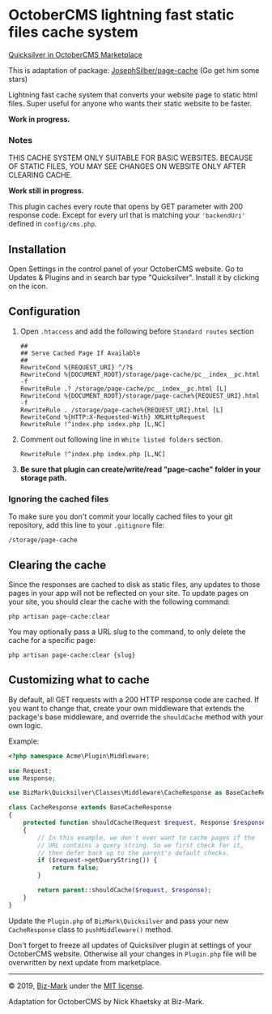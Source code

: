 # OctoberCMS lightning fast static files cache system

[Quicksilver in OctoberCMS Marketplace](https://octobercms.com/plugin/bizmark-quicksilver)

This is adaptation of package: [JosephSilber/page-cache](https://github.com/JosephSilber/page-cache) (Go get him some stars)

Lightning fast cache system that converts your website page to static html files.
Super useful for anyone who wants their static website to be faster.

**Work in progress.**

### Notes

THIS CACHE SYSTEM ONLY SUITABLE FOR BASIC WEBSITES. BECAUSE OF STATIC FILES, YOU MAY SEE CHANGES ON WEBSITE ONLY AFTER CLEARING CACHE.

**Work still in progress.**

This plugin caches every route that opens by GET parameter with 200 response code. Except for every url that is matching your `'backendUri'` defined in `config/cms.php`.

## Installation

Open Settings in the control panel of your OctoberCMS website. Go to Updates & Plugins and in search bar type "Quicksilver". Install it by clicking on the icon.

## Configuration

1. Open `.htaccess` and add the following before `Standard routes` section

    ```apacheconfig
    ##
    ## Serve Cached Page If Available
    ##
    RewriteCond %{REQUEST_URI} ^/?$
    RewriteCond %{DOCUMENT_ROOT}/storage/page-cache/pc__index__pc.html -f
    RewriteRule .? /storage/page-cache/pc__index__pc.html [L]
    RewriteCond %{DOCUMENT_ROOT}/storage/page-cache%{REQUEST_URI}.html -f
    RewriteRule . /storage/page-cache%{REQUEST_URI}.html [L]
    RewriteCond %{HTTP:X-Requested-With} XMLHttpRequest
    RewriteRule !^index.php index.php [L,NC]
    ```

2. Comment out following line in `White listed folders` section.
    ```
    RewriteRule !^index.php index.php [L,NC]
    ``` 

3. **Be sure that plugin can create/write/read "page-cache" folder in your storage path.**

### Ignoring the cached files

To make sure you don't commit your locally cached files to your git repository, add this line to your `.gitignore` file:

```
/storage/page-cache
```

## Clearing the cache

Since the responses are cached to disk as static files, any updates to those pages in your app will not be reflected on your site. To update pages on your site, you should clear the cache with the following command:

```
php artisan page-cache:clear
```

You may optionally pass a URL slug to the command, to only delete the cache for a specific page:

```
php artisan page-cache:clear {slug}
```

## Customizing what to cache

By default, all GET requests with a 200 HTTP response code are cached. If you want to change that, create your own middleware that extends the package's base middleware, and override the `shouldCache` method with your own logic.

Example:
```php
<?php namespace Acme\Plugin\Middleware;

use Request;
use Response;

use BizMark\Quicksilver\Classes\Middleware\CacheResponse as BaseCacheResponse;

class CacheResponse extends BaseCacheResponse
{
    protected function shouldCache(Request $request, Response $response)
    {
        // In this example, we don't ever want to cache pages if the
        // URL contains a query string. So we first check for it,
        // then defer back up to the parent's default checks.
        if ($request->getQueryString()) {
            return false;
        }

        return parent::shouldCache($request, $response);
    }
}
```

Update the `Plugin.php` of `BizMark\Quicksilver` and pass your new `CacheResponse` class to `pushMiddleware()` method.

Don't forget to freeze all updates of Quicksilver plugin at settings of your OctoberCMS website. Otherwise all your changes in `Plugin.php` file will be overwritten by next update from marketplace.

---
© 2019, [Biz-Mark](https://biz-mark.ru/) under the [MIT license](https://opensource.org/licenses/MIT).

Adaptation for OctoberCMS by Nick Khaetsky at Biz-Mark.